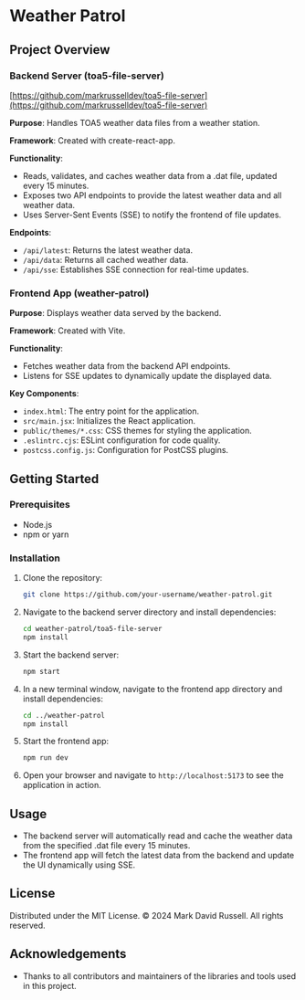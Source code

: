# Weather Patrol

## Project Overview

### Backend Server (toa5-file-server)

[https://github.com/markrusselldev/toa5-file-server](https://github.com/markrusselldev/toa5-file-server)

**Purpose**: Handles TOA5 weather data files from a weather station.

**Framework**: Created with create-react-app.

**Functionality**:

- Reads, validates, and caches weather data from a .dat file, updated every 15 minutes.
- Exposes two API endpoints to provide the latest weather data and all weather data.
- Uses Server-Sent Events (SSE) to notify the frontend of file updates.

**Endpoints**:

- `/api/latest`: Returns the latest weather data.
- `/api/data`: Returns all cached weather data.
- `/api/sse`: Establishes SSE connection for real-time updates.

### Frontend App (weather-patrol)

**Purpose**: Displays weather data served by the backend.

**Framework**: Created with Vite.

**Functionality**:

- Fetches weather data from the backend API endpoints.
- Listens for SSE updates to dynamically update the displayed data.

**Key Components**:

- `index.html`: The entry point for the application.
- `src/main.jsx`: Initializes the React application.
- `public/themes/*.css`: CSS themes for styling the application.
- `.eslintrc.cjs`: ESLint configuration for code quality.
- `postcss.config.js`: Configuration for PostCSS plugins.

## Getting Started

### Prerequisites

- Node.js
- npm or yarn

### Installation

1. Clone the repository:

   ```sh
   git clone https://github.com/your-username/weather-patrol.git
   ```

2. Navigate to the backend server directory and install dependencies:

   ```sh
   cd weather-patrol/toa5-file-server
   npm install
   ```

3. Start the backend server:

   ```sh
   npm start
   ```

4. In a new terminal window, navigate to the frontend app directory and install dependencies:

   ```sh
   cd ../weather-patrol
   npm install
   ```

5. Start the frontend app:

   ```sh
   npm run dev
   ```

6. Open your browser and navigate to `http://localhost:5173` to see the application in action.

## Usage

- The backend server will automatically read and cache the weather data from the specified .dat file every 15 minutes.
- The frontend app will fetch the latest data from the backend and update the UI dynamically using SSE.

## License

Distributed under the MIT License.
&copy; 2024 Mark David Russell. All rights reserved.

## Acknowledgements

- Thanks to all contributors and maintainers of the libraries and tools used in this project.
